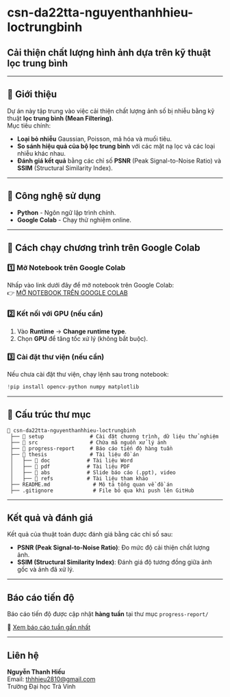 # csn-da22tta-nguyenthanhhieu-loctrungbinh

## Cải thiện chất lượng hình ảnh dựa trên kỹ thuật lọc trung bình

---

## 🔹 Giới thiệu
Dự án này tập trung vào việc cải thiện chất lượng ảnh số bị nhiễu bằng kỹ thuật **lọc trung bình (Mean Filtering)**.  
Mục tiêu chính:
-  **Loại bỏ nhiễu** Gaussian, Poisson, mã hóa và muối tiêu.
-  **So sánh hiệu quả của bộ lọc trung bình** với các mặt nạ lọc và các loại nhiễu khác nhau.
-  **Đánh giá kết quả** bằng các chỉ số **PSNR** (Peak Signal-to-Noise Ratio) và **SSIM** (Structural Similarity Index).

---

## 🔹 Công nghệ sử dụng
-  **Python** - Ngôn ngữ lập trình chính.
-  **Google Colab** - Chạy thử nghiệm online.

---

## 🚀 Cách chạy chương trình trên Google Colab

### **1️⃣ Mở Notebook trên Google Colab**
Nhấp vào link dưới đây để mở notebook trên Google Colab:  
👉 [MỞ NOTEBOOK TRÊN GOOGLE COLAB](https://colab.research.google.com/github/nguyenthanhhieu/csn-da22tta-nguyenthanhhieu-loctrungbinh/blob/main/src/CSN_LOCTRUNGBINH.ipynb)

### **2️⃣ Kết nối với GPU (nếu cần)**
1. Vào **Runtime** → **Change runtime type**.
2. Chọn **GPU** để tăng tốc xử lý (không bắt buộc).

### **3️⃣ Cài đặt thư viện (nếu cần)**
Nếu chưa cài đặt thư viện, chạy lệnh sau trong notebook:
```python
!pip install opencv-python numpy matplotlib

```

---

## 📂 Cấu trúc thư mục
```
👤 csn-da22tta-nguyenthanhhieu-loctrungbinh
 ├── 📂 setup               # Cài đặt chương trình, dữ liệu thử nghiệm
 ├── 📂 src                 # Chứa mã nguồn xử lý ảnh
 ├── 📂 progress-report     # Báo cáo tiến độ hàng tuần
 ├── 📂 thesis              # Tài liệu đồ án
 │   ├── 📂 doc            # Tài liệu Word
 │   ├── 📂 pdf            # Tài liệu PDF
 │   ├── 📂 abs            # Slide báo cáo (.ppt), video
 │   ├── 📂 refs           # Tài liệu tham khảo
 ├── README.md              # Mô tả tổng quan về đồ án
 ├── .gitignore             # File bỏ qua khi push lên GitHub
```

---

## Kết quả và đánh giá
Kết quả của thuật toán được đánh giá bằng các chỉ số sau:
- **PSNR (Peak Signal-to-Noise Ratio)**: Đo mức độ cải thiện chất lượng ảnh.
- **SSIM (Structural Similarity Index)**: Đánh giá độ tương đồng giữa ảnh gốc và ảnh đã xử lý.

---

##  Báo cáo tiến độ
 Báo cáo tiến độ được cập nhật **hàng tuần** tại thư mục `progress-report/`

🔗 [Xem báo cáo tuần gần nhất](progress-report/)

---

##  Liên hệ
 **Nguyễn Thanh Hiếu**  
 Email: thhhieu2810@gmail.com  
 Trường Đại học Trà Vinh  
